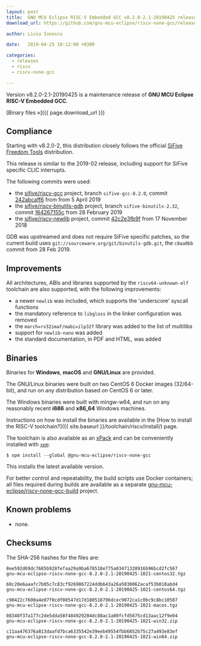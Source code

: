```yaml
---
layout: post
title:  GNU MCU Eclipse RISC-V Embedded GCC v8.2.0-2.1-20190425 released
download_url: https://github.com/gnu-mcu-eclipse/riscv-none-gcc/releases/tag/v8.2.0-2.1-20190425/

author: Liviu Ionescu

date:   2019-04-25 10:12:00 +0300

categories:
  - releases
  - riscv
  - riscv-none-gcc

---
```


Version v8.2.0-2.1-20190425 is a maintenance release of **GNU MCU Eclipse 
RISC-V Embedded GCC**.

[Binary files »]({{ page.download_url }})

## Compliance

Starting with v8.2.0-2, this distribution closely follows the official 
[SiFive](https://www.sifive.com) 
[Freedom Tools](https://github.com/sifive/freedom-tools) distribution.

This release is similar to the 2019-02 release, including support for 
SiFive specific CLIC interrupts.

The following commits were used:

- the [sifive/riscv-gcc](https://github.com/sifive/riscv-gcc) project, 
branch `sifive-gcc-8.2.0`, commit
[242abcaff6](https://github.com/sifive/riscv-gcc/tree/242abcaff697d0a1ea12dccc975465e1bfeb8331)
from from 5 April 2019
- the [sifive/riscv-binutils-gdb](https://github.com/sifive/riscv-binutils-gdb) 
project, branch `sifive-binutils-2.32`, commit 
[164267155c](https://github.com/sifive/riscv-binutils-gdb/tree/164267155c96f91472a539ca78ac919993bc5b4e)
from 28 February 2019
- the [sifive/riscv-newlib](https://github.com/sifive/riscv-newlib) project,
commit [42c2e3fb9f](https://github.com/sifive/riscv-newlib/tree/42c2e3fb9f557d59b76d1a64bb6fb32707ff4530)
from 17 November 2018

GDB was upstreamed and does not require SiFive specific patches, 
so the current build uses 
`git://sourceware.org/git/binutils-gdb.git`, the `c8aa0bb` commit from 
28 Feb 2019.

## Improvements

All architectures, ABIs and libraries supported by the `riscv64-unknown-elf` 
toolchain are also supported, with the following improvements:

* a newer `newlib` was included, which supports the 'underscore' syscall functions
* the mandatory reference to `libgloss` in the linker configuration was removed
* the `march=rv32imaf/mabi=ilp32f` library was added to the list of multilibs
* support for `newlib-nano` was added
* the standard documentation, in PDF and HTML, was added

## Binaries

Binaries for **Windows**, **macOS** and **GNU/Linux** are provided.

The GNU/Linux binaries were built on two CentOS 6 Docker images (32/64-bit), 
and run on any distribution based on CentOS 6 or later.

The Windows binaries were built with mingw-w64, and run on any reasonably 
recent **i686** and **x86_64** Windows machines.

Instructions on how to install the binaries are available in the 
[How to install the RISC-V toolchain?]({{ site.baseurl }}/toolchain/riscv/install/) 
page.

The toolchain is also available as an 
[xPack](https://www.npmjs.com/package/@gnu-mcu-eclipse/riscv-none-gcc) 
and can be conveniently installed with 
[`xpm`](https://www.npmjs.com/package/xpm):

```console
$ xpm install --global @gnu-mcu-eclipse/riscv-none-gcc
```

This installs the latest available version.

For better control and repeatability, the build scripts use Docker 
containers; all files required during builds are available as a separate 
[gnu-mcu-eclipse/riscv-none-gcc-build](https://github.com/gnu-mcu-eclipse/riscv-none-gcc-build) 
project. 

## Known problems

* none.

## Checksums

The SHA-256 hashes for the files are:

```console
8ee592d69dc7685b928fefaa29a9ba678518e775a03471320916b96bcd2fc567 
gnu-mcu-eclipse-riscv-none-gcc-8.2.0-2.1-20190425-1021-centos32.tgz

60c20e6aaafc7b05c7c83cf9269867224ddb643a26a5030062acaf53b018abd4 
gnu-mcu-eclipse-riscv-none-gcc-8.2.0-2.1-20190425-1021-centos64.tgz

c90422c7600a4e07f0cdf08547d17d180518796dcec9072ca1c0bc9c8bc10587 
gnu-mcu-eclipse-riscv-none-gcc-8.2.0-2.1-20190425-1021-macos.tgz

08340f37a177c2de5dda58f484929204dc88ac1a00fcfd5675cd13aac12f9e04 
gnu-mcu-eclipse-riscv-none-gcc-8.2.0-2.1-20190425-1021-win32.zip

c11aa476376a813daafd7bca6335542e39eeb49554fbb6852b75c27a493e83ef 
gnu-mcu-eclipse-riscv-none-gcc-8.2.0-2.1-20190425-1021-win64.zip
```
